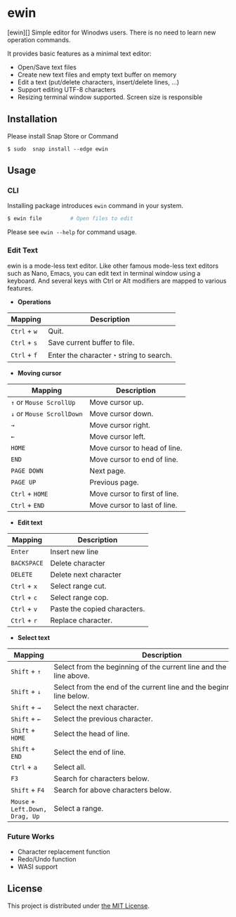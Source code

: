 ewin
====

[ewin][] Simple editor for Winodws users.
  There is no need to learn new operation commands.

It provides basic features as a minimal text editor:

- Open/Save text files
- Create new text files and empty text buffer on memory
- Edit a text (put/delete characters, insert/delete lines, ...)
- Support editing UTF-8 characters
- Resizing terminal window supported. Screen size is responsible


## Installation

Please install Snap Store or Command

```
$ sudo  snap install --edge ewin
```

## Usage

### CLI

Installing package introduces `ewin` command in your system.

```sh
$ ewin file         # Open files to edit
```

Please see `ewin --help` for command usage.


### Edit Text

ewin is a mode-less text editor. Like other famous mode-less text editors such as Nano, Emacs, you can edit text in terminal window using a keyboard.
And several keys with Ctrl or Alt modifiers are mapped to various features.

- **Operations**

| Mapping                             | Description                        |
|-------------------------------------|------------------------------------|
| `Ctrl` + `w`                        | Quit.                              |
| `Ctrl` + `s`                        | Save current buffer to file.       |
| `Ctrl` + `f`                        | Enter the character・string to search.     |


- **Moving cursor**

| Mapping                             | Description                        |
|-------------------------------------|------------------------------------|
| `↑` or `Mouse ScrollUp`             | Move cursor up.                    |
| `↓` or `Mouse ScrollDown`           | Move cursor down.                  |
| `→`                                 | Move cursor right.                 |
| `←`                                 | Move cursor left.                  |
| `HOME`                              | Move cursor to head of line.       |
| `END`                               | Move cursor to end of line.        |
| `PAGE DOWN`                         | Next page.                         |
| `PAGE UP`                           | Previous page.                     |
| `Ctrl` + `HOME`                     | Move cursor to first of line.      |
| `Ctrl` + `END`                      | Move cursor to last of line.       |

- **Edit text**

| Mapping                 | Description               |
|-------------------------|---------------------------|
| `Enter`                 | Insert new line           |
| `BACKSPACE`             | Delete character          |
| `DELETE`                | Delete next character     |
| `Ctrl` + `x`            | Select range cut.         |
| `Ctrl` + `c`            | Select range cop.         |
| `Ctrl` + `v`            | Paste the copied characters.|
| `Ctrl` + `r`            | Replace character.|

- **Select text**

| Mapping                 | Description               |
|-------------------------|----------------------------------------------------------------------------------|
| `Shift` + `↑`           | Select from the beginning of the current line and the end of the line above.     |
| `Shift` + `↓`           | Select from the end of the current line and the beginning of the line below.     |
| `Shift` + `→`           | Select the next character.　　　　　　　　　　　　　　　　　　　　　　　　　　 　　 　| 
| `Shift` + `←`           | Select the previous character.                                                   | 
| `Shift` + `HOME`        | Select the head of line.                                                         | 
| `Shift` + `END`         | Select the end of line.                                                          |
| `Ctrl` + `a`            | Select all.                                                                      | 
| `F3`                    | Search for characters below.     　　　　　                                       |
| `Shift` + `F4`          | Search for above characters below.　　　　　                                      |
| `Mouse` + `Left.Down, Drag, Up`    | Select a range.|

### Future Works

- Character replacement function
- Redo/Undo function
- WASI support

## License

This project is distributed under [the MIT License](./LICENSE.txt).
